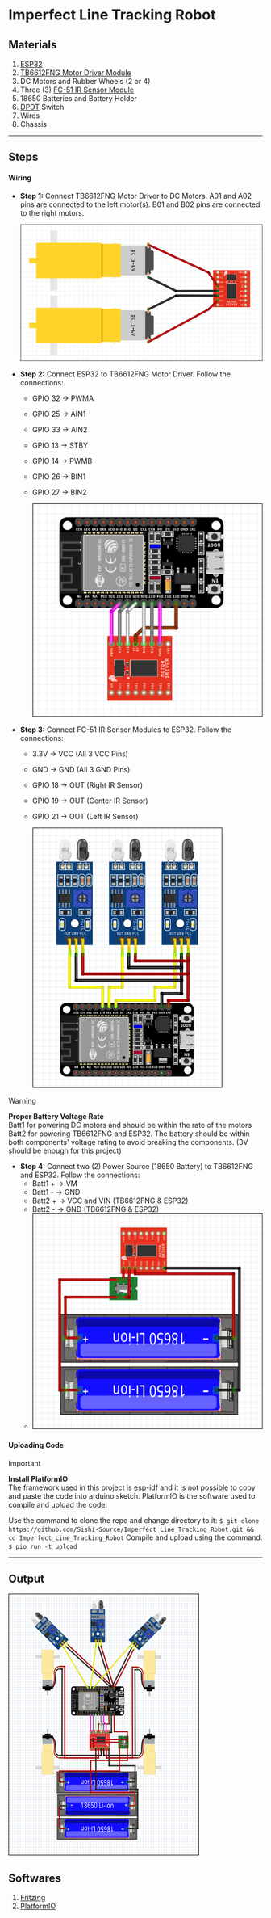 # Imperfect Line Tracking Robot  
## Materials  
1. [ESP32](https://lastminuteengineers.com/getting-started-with-esp32/)  
2. [TB6612FNG Motor Driver Module](https://learn.sparkfun.com/tutorials/tb6612fng-hookup-guide/all)  
3. DC Motors and Rubber Wheels (2 or 4)  
4. Three (3) [FC-51 IR Sensor Module](https://microcontrollerslab.com/infrared-sensor-interfacing-arduino/)  
5. 18650 Batteries and Battery Holder  
6. [DPDT](https://www.mouser.com/datasheet/2/240/s-3050747.pdf) Switch  
7. Wires  
8. Chassis  
---  
## Steps  
#### Wiring  
- **Step 1:** Connect TB6612FNG Motor Driver to DC Motors. A01 and A02 pins are connected to the left motor(s). B01 and B02 pins are connected to the right motors.  

	![Diagrams/DCMotor-to-TB6612FNG.png](Diagrams/DCMotor-to-TB6612FNG.png)  
- **Step 2:** Connect ESP32 to TB6612FNG Motor Driver. Follow the connections:  
  - GPIO 32 -> PWMA  
  - GPIO 25 -> AIN1  
  - GPIO 33 -> AIN2  
  - GPIO 13 -> STBY  
  - GPIO 14 -> PWMB  
  - GPIO 26 -> BIN1  
  - GPIO 27 -> BIN2  
    
	![Diagrams/TB6612FNG-to-ESP32.png](Diagrams/TB6612FNG-to-ESP32.png)  
- **Step 3:** Connect FC-51 IR Sensor Modules to ESP32. Follow the connections:  
  - 3.3V      -> VCC (All 3 VCC Pins)  
  - GND      -> GND (All 3 GND Pins)  
  - GPIO 18 -> OUT (Right IR Sensor)  
  - GPIO 19 -> OUT (Center IR Sensor)  
  - GPIO 21 -> OUT (Left IR Sensor)  
	
	![Diagrams/IRSensors-to-ESP32.png](Diagrams/IRSensors-to-ESP32.png)  

> [!WARNING]
> **Proper Battery Voltage Rate**  
> Batt1 for powering DC motors and should be within the rate of the motors  
> Batt2 for powering TB6612FNG and ESP32. The battery should be within both components' voltage rating to avoid breaking the components. (3V should be enough for this project)  
- **Step 4:** Connect two (2) Power Source (18650 Battery) to TB6612FNG and ESP32. Follow the connections:  
	- Batt1 + -> VM  
	- Batt1 - -> GND  
	- Batt2 + -> VCC and VIN (TB6612FNG & ESP32)  
	- Batt2 - -> GND (TB6612FNG & ESP32)  
	- ![Diagrams/PowerSupply-to-ESP32-TB6612FNG.png](Diagrams/PowerSupply-to-ESP32-TB6612FNG.png) 
#### Uploading Code

> [!IMPORTANT]
> **Install PlatformIO**  
> The framework used in this project is esp-idf and it is not possible to copy and paste the code into arduino sketch. PlatformIO is the software used to compile and upload the code.  



Use the command to clone the repo and change directory to it:
	`$ git clone https://github.com/Sishi-Source/Imperfect_Line_Tracking_Robot.git && cd Imperfect_Line_Tracking_Robot`
Compile and upload using the command:
	`$ pio run -t upload`

---
## Output
![Diagrams/Output.png](Diagrams/Output.png)
## Softwares
1. [Fritzing](https://github.com/fritzing/fritzing-app)
2. [PlatformIO](https://platformio.org/)

